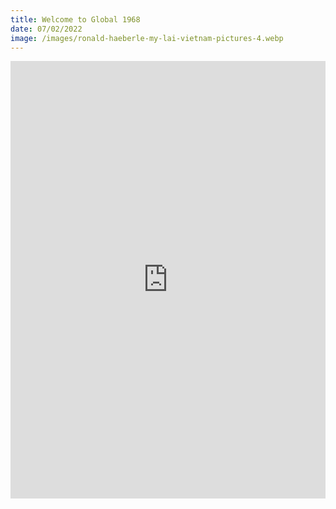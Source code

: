 ```yaml
---
title: Welcome to Global 1968
date: 07/02/2022
image: /images/ronald-haeberle-my-lai-vietnam-pictures-4.webp
---
```


<iframe loading="lazy" src="https://www.dropbox.com/s/3qb9vl2467syh48/Global%201968.mp4?raw=1" name="Global 58" scrolling="No" height="700px" width="100%" style="border: none;"></iframe>


